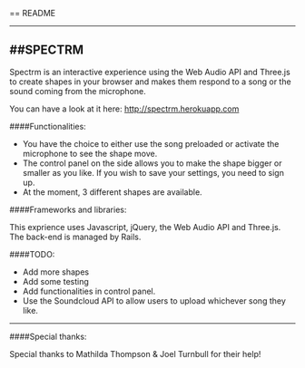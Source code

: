 == README

---

##SPECTRM
---

Spectrm is an interactive experience using the Web Audio API and Three.js to create shapes in your browser and makes them respond to a song or the sound coming from the microphone.

You can have a look at it here: http://spectrm.herokuapp.com

####Functionalities: 

* You have the choice to either use the song preloaded or activate the microphone to see the shape move.
* The control panel on the side allows you to make the shape bigger or smaller as you like. If you wish to save your settings, you need to sign up.
* At the moment, 3 different shapes are available.

####Frameworks and libraries:

This exprience uses Javascript, jQuery, the Web Audio API and Three.js.
The back-end is managed by Rails.


####TODO:

* Add more shapes
* Add some testing
* Add functionalities in control panel.
* Use the Soundcloud API to allow users to upload whichever song they like.


---

####Special thanks:

Special thanks to Mathilda Thompson & Joel Turnbull for their help!


